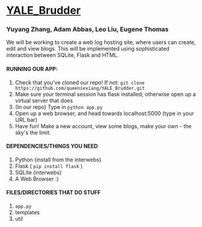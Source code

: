 # [YALE_Brudder](https://www.youtube.com/watch?v=WRtpPGxljK4)
### Yuyang Zhang, Adam Abbas, Leo Liu, Eugene Thomas ###
We will be working to create a web log hosting site, where users can create, edit and view blogs. This will be implemented using sophisticated interaction between SQLite, Flask and HTML.

#### RUNNING OUR APP: ####
1. Check that you've cloned our repo! If not:
`git clone https://github.com/queeniexiang/YALE_Brudder.git`
2. Make sure your terminal session has flask installed, otherwise open up a virtual server that does
3. (In our repo) Type in `python app.py`
4. Open up a web browser, and head towards localhost:5000 (type in your URL bar)
5. Have fun! Make a new account, view some blogs, make your own - the sky's the limit.

#### DEPENDENCIES/THINGS YOU NEED ####
1. Python (install from the interwebs)
2. Flask ( `pip install flask` )
3. SQLite (interwebs)
4. A Web Browser :)

#### FILES/DIRECTORIES THAT DO STUFF ####
1. `app.py`
2. templates
3. util
